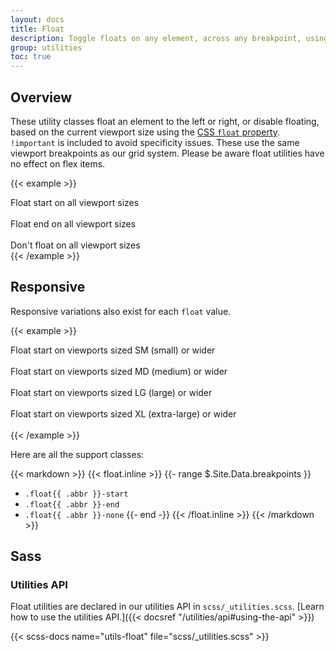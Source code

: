 ```yaml
---
layout: docs
title: Float
description: Toggle floats on any element, across any breakpoint, using our responsive float utilities.
group: utilities
toc: true
---
```


## Overview

These utility classes float an element to the left or right, or disable floating, based on the current viewport size using the [CSS `float` property](https://developer.mozilla.org/en-US/docs/Web/CSS/float). `!important` is included to avoid specificity issues. These use the same viewport breakpoints as our grid system. Please be aware float utilities have no effect on flex items.

{{< example >}}
<div class="float-start">Float start on all viewport sizes</div><br>
<div class="float-end">Float end on all viewport sizes</div><br>
<div class="float-none">Don't float on all viewport sizes</div>
{{< /example >}}

## Responsive

Responsive variations also exist for each `float` value.

{{< example >}}
<div class="float-sm-start">Float start on viewports sized SM (small) or wider</div><br>
<div class="float-md-start">Float start on viewports sized MD (medium) or wider</div><br>
<div class="float-lg-start">Float start on viewports sized LG (large) or wider</div><br>
<div class="float-xl-start">Float start on viewports sized XL (extra-large) or wider</div><br>
{{< /example >}}

Here are all the support classes:

{{< markdown >}}
{{< float.inline >}}
{{- range $.Site.Data.breakpoints }}
- `.float{{ .abbr }}-start`
- `.float{{ .abbr }}-end`
- `.float{{ .abbr }}-none`
{{- end -}}
{{< /float.inline >}}
{{< /markdown >}}

## Sass

### Utilities API

Float utilities are declared in our utilities API in `scss/_utilities.scss`. [Learn how to use the utilities API.]({{< docsref "/utilities/api#using-the-api" >}})

{{< scss-docs name="utils-float" file="scss/_utilities.scss" >}}
